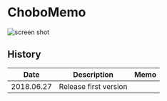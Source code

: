 # ChoboMemo
![screen shot](https://github.com/chobocho/ChoboHexa/blob/master/ux/screenshot.png)

## History
Date      |Description                     |Memo
----------|--------------------------------|-----
2018.06.27|Release first version           |
